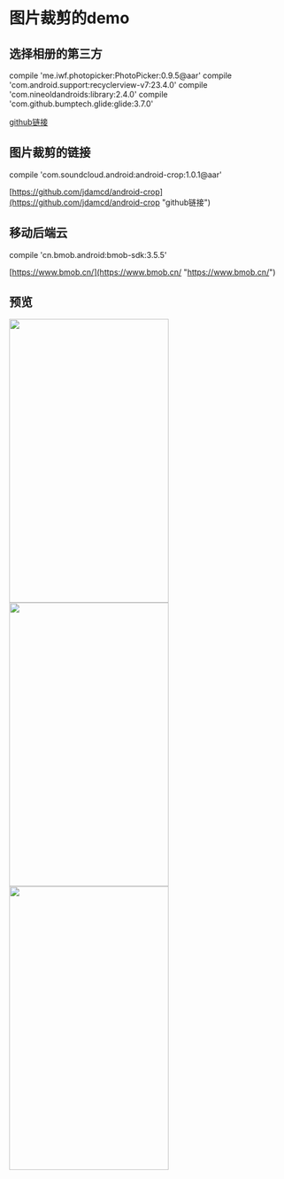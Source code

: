 # 图片裁剪的demo #
## 选择相册的第三方 ##
 compile 'me.iwf.photopicker:PhotoPicker:0.9.5@aar'
 compile 'com.android.support:recyclerview-v7:23.4.0'
 compile 'com.nineoldandroids:library:2.4.0'
 compile 'com.github.bumptech.glide:glide:3.7.0'

[github链接](https://github.com/donglua/PhotoPicker "链接")


## 图片裁剪的链接 ##

compile 'com.soundcloud.android:android-crop:1.0.1@aar'

[https://github.com/jdamcd/android-crop](https://github.com/jdamcd/android-crop "github链接")

## 移动后端云 ##

 compile 'cn.bmob.android:bmob-sdk:3.5.5'

[https://www.bmob.cn/](https://www.bmob.cn/ "https://www.bmob.cn/")


## 预览 ##
 
<img src="http://i.imgur.com/O0A4kHR.jpg" width=288 height=512 />
<img src="http://i.imgur.com/3o0LZUK.png" width=288 height=512 />
<img src="http://i.imgur.com/sJ6ytgj.png" width=288 height=512 />

